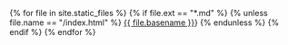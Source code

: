{% for file in site.static_files %}
{% if file.ext == "*.md" %}
{% unless file.name == "/index.html" %}
[{{ file.basename }}]({{site.baseurl}}/{{file.basename}}.html)}
{% endunless %}
{% endif %}
{% endfor %}
